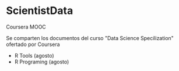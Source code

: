 ScientistData
=============

Coursera MOOC

Se comparten los documentos del curso "Data Science Specilization" ofertado por Coursera

* R Tools (agosto)
* R Programing (agosto)
